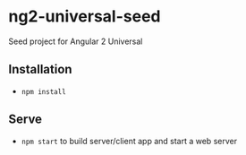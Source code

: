 # ng2-universal-seed
Seed project for Angular 2 Universal

## Installation

* `npm install`

## Serve

* `npm start` to build server/client app and start a web server
